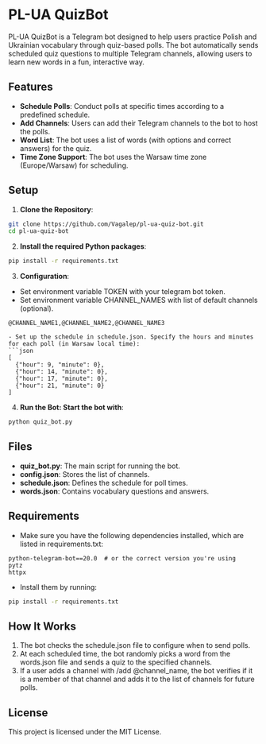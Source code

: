 # PL-UA QuizBot

PL-UA QuizBot is a Telegram bot designed to help users practice Polish and Ukrainian vocabulary through quiz-based polls. The bot automatically sends scheduled quiz questions to multiple Telegram channels, allowing users to learn new words in a fun, interactive way.

## Features

- **Schedule Polls**: Conduct polls at specific times according to a predefined schedule.
- **Add Channels**: Users can add their Telegram channels to the bot to host the polls.
- **Word List**: The bot uses a list of words (with options and correct answers) for the quiz.
- **Time Zone Support**: The bot uses the Warsaw time zone (Europe/Warsaw) for scheduling.

## Setup

1. **Clone the Repository**:
```bash
git clone https://github.com/Vagalep/pl-ua-quiz-bot.git
cd pl-ua-quiz-bot
```
2. **Install the required Python packages**:
```bash
pip install -r requirements.txt
```
   
3. **Configuration**:
- Set environment variable TOKEN with your telegram bot token.
- Set environment variable CHANNEL_NAMES with list of default channels (optional).
```CHANNEL_NAMES
@CHANNEL_NAME1,@CHANNEL_NAME2,@CHANNEL_NAME3
```

```
- Set up the schedule in schedule.json. Specify the hours and minutes for each poll (in Warsaw local time):
```json
[
  {"hour": 9, "minute": 0},
  {"hour": 14, "minute": 0},
  {"hour": 17, "minute": 0},
  {"hour": 21, "minute": 0}
]
```
4. **Run the Bot: Start the bot with**:
```bash
python quiz_bot.py
```

## Files

- **quiz_bot.py**: The main script for running the bot.
- **config.json**: Stores the list of channels.
- **schedule.json**: Defines the schedule for poll times.
- **words.json**: Contains vocabulary questions and answers.

## Requirements

- Make sure you have the following dependencies installed, which are listed in requirements.txt:
```plaintext
python-telegram-bot==20.0  # or the correct version you're using
pytz
httpx
```
- Install them by running:
```bash
pip install -r requirements.txt
```
## How It Works

1. The bot checks the schedule.json file to configure when to send polls.
2. At each scheduled time, the bot randomly picks a word from the words.json file and sends a quiz to the specified channels.
3. If a user adds a channel with /add @channel_name, the bot verifies if it is a member of that channel and adds it to the list of channels for future polls.

## License

This project is licensed under the MIT License.